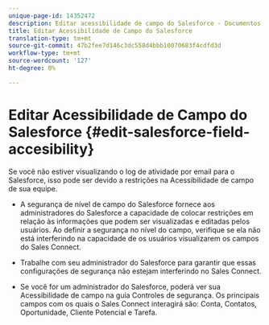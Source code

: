 ```yaml
---
unique-page-id: 14352472
description: Editar acessibilidade de campo do Salesforce - Documentos do Marketing - Documentação do produto
title: Editar Acessibilidade de Campo do Salesforce
translation-type: tm+mt
source-git-commit: 47b2fee7d146c3dc558d4bbb10070683f4cdfd3d
workflow-type: tm+mt
source-wordcount: '127'
ht-degree: 0%

---
```



# Editar Acessibilidade de Campo do Salesforce {#edit-salesforce-field-accesibility}

Se você não estiver visualizando o log de atividade por email para o Salesforce, isso pode ser devido a restrições na Acessibilidade de campo de sua equipe.

* A segurança de nível de campo do Salesforce fornece aos administradores do Salesforce a capacidade de colocar restrições em relação às informações que podem ser visualizadas e editadas pelos usuários. Ao definir a segurança no nível do campo, verifique se ela não está interferindo na capacidade de os usuários visualizarem os campos do Sales Connect.

* Trabalhe com seu administrador do Salesforce para garantir que essas configurações de segurança não estejam interferindo no Sales Connect.

* Se você for um administrador do Salesforce, poderá ver sua Acessibilidade de campo na guia Controles de segurança. Os principais campos com os quais o Sales Connect interagirá são: Conta, Contatos, Oportunidade, Cliente Potencial e Tarefa.

